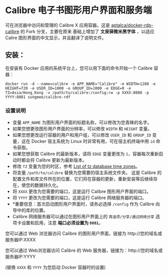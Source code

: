 # Calibre 电子书图形用户界面和服务端

可在浏览器中访问和管理的 Calibre X 应用容器。这是 [aptalca/docker-rdp-calibre](https://github.com/aptalca/docker-rdp-calibre) 的 Fork 分支，主要在原来 基础上增加了 **文泉驿微米黑字体** ，以适应 Calire 图形界面的中文显示，并且翻译了说明文件。

## 安装：

在安装有 Docker 应用的系统平台上，您可以用下面的命令开始一个 Calibre 容器：

```shell
docker run -d --name=calibre -e APP_NAME="Calibre" -e WIDTH=1280 -e HEIGHT=720 -e USER_ID=1000 -e GROUP_ID=1000 -e EDGE=0 -e TZ=Asia/Hong_Kong -v /path/to/calibre:/config:rw -p XXXX:8080 -p YYYY:8081 sungmee/calibre-rdf
```

### 设置说明
- 变量 `APP_NAME` 为图形用户界面的标题名称，可以修改为您青睐的名字。
- 如果您想更改图形用户界面的分辨率，可以修改 `WIDTH` 和 `HEIGHT` 变量。
- 如果您想更改运行容器的用户和用户组，可以修改 `USER_ID` 和 `GROUP_ID` 变量，这在 Docker 宿主系统为 Linux 时非常有用，可在宿主机终端中用 `id` 命令获取。
- 如果您想获取 Calibre 的最新版本，请将 `EDGE` 变量更改为 `1`，容器每次重新启动时都会将 Calibre 更新为最新版本。
- 修改 `TZ` 变量为您的时区，参考 [List of tz database time zones](https://en.wikipedia.org/wiki/List_of_tz_database_time_zones)。
- 将变量 `/path/to/calibre` 替换为您需要的宿主系统文件夹。 这是 Calibre 的配置文件和库文件所在的位置，它们将在容器的更新，重新安装等后继续存在，使您的数据持久化。
- 将 `XXXX` 更改为您需要的端口，这是运行 Calibre 图形用户界面的端口。
- 将 `YYYY` 更改为您需要的端口，这是运行 Calibre 网络服务器的端口。
- *重要信息：首次启动图形用户界面时，请务必选择 `/config` 作为 Calibre 向导中的库的位置。
- Calibre 网络服务器可以通过在图形用户界面上的 `首选项/分享/通过网络分享` 选项卡设置和启用，注意 **端口必须设置为 `8081`**。

您可以通过 Web 浏览器访问 Calibre 的图形用户界面，链接为 http://您的域名或服务器IP:XXXX

您可以通过 Web浏览器访问 Calibre 的 Web 服务器，链接为：http://您的域名或服务器IP:YYYY

(替换 `XXXX` 和 `YYYY` 为您启动 Docker 容器时的设置)

